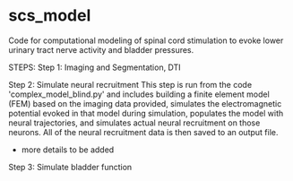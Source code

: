 # scs_model
Code for computational modeling of spinal cord stimulation to evoke lower urinary tract nerve activity and bladder pressures.

STEPS: 
Step 1: Imaging and Segmentation, DTI

Step 2: Simulate neural recruitment
This step is run from the code 'complex_model_blind.py' and includes building a finite element model (FEM) based on the imaging data provided, simulates the electromagnetic potential evoked in that model during simulation, populates the model with neural trajectories, and simulates actual neural recruitment on those neurons. All of the neural recruitment data is then saved to an output file. 

- more details to be added

Step 3: Simulate bladder function
